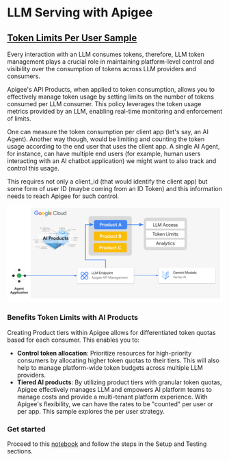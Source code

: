 # **LLM Serving with Apigee**

## [Token Limits Per User Sample](llm_token_limits_per_user.ipynb)

Every interaction with an LLM consumes tokens, therefore, LLM token management plays a crucial role in maintaining platform-level control and visibility over the consumption of tokens across LLM providers and consumers.

Apigee's API Products, when applied to token consumption, allows you to effectively manage token usage by setting limits on the number of tokens consumed per LLM consumer. This policy leverages the token usage metrics provided by an LLM, enabling real-time monitoring and enforcement of limits.

One can measure the token consumption per client app (let's say, an AI Agent). Another way though, would be limiting and counting the token usage according to the end user that uses the client app. A single AI Agent, for instance, can have multiple end users (for example, human users interacting with an AI chatbot application) we might want to also track and control this usage.

This requires not only a client_id (that would identify the client app) but some form of user ID (maybe coming from an ID Token) and this information needs to reach Apigee for such control.

[![architecture](./images/ai-product.png)](llm_token_limits_per_user.ipynb)

### Benefits Token Limits with AI Products

Creating Product tiers within Apigee allows for differentiated token quotas based for each consumer. This enables you to:

- **Control token allocation**: Prioritize resources for high-priority consumers by allocating higher token quotas to their tiers. This will also help to manage platform-wide token budgets across multiple LLM providers.
- **Tiered AI products**: By utilizing product tiers with granular token quotas, Apigee effectively manages LLM and empowers AI platform teams to manage costs and provide a multi-tenant platform experience. With Apigee's flexibility, we can have the rates to be "counted" per user or per app. This sample explores the per user strategy.

### Get started

Proceed to this [notebook](llm_token_limits_per_user.ipynb) and follow the steps in the Setup and Testing sections.
